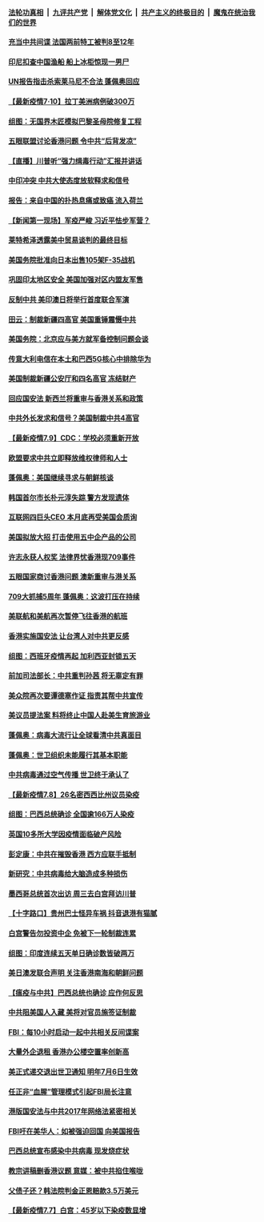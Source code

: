 

####  [法轮功真相](../../../../basic/blob/master/README.md?t=07110802) &nbsp;|&nbsp; [九评共产党](../../../../9ping.md/blob/master/README.md?t=07110802) &nbsp;|&nbsp; [解体党文化](../../../../jtdwh.md/blob/master/README.md?t=07110802)  &nbsp;|&nbsp; [共产主义的终极目的](../../../../gczydzjmd.md/blob/master/README.md?t=07110802) &nbsp;|&nbsp; [魔鬼在统治我们的世界](../../../../mgztzwmdsj.md/blob/master/README.md?t=07110802) 

#### [充当中共间谍 法国两前特工被判8至12年](../pages/nsc418/n12247767.md?t=07110802) 

#### [印尼扣查中国渔船 船上冰柜惊现一男尸](../pages/nsc418/n12247693.md?t=07110802) 

#### [UN报告指击杀索莱马尼不合法 蓬佩奥回应](../pages/nsc418/n12247146.md?t=07110802) 

#### [【最新疫情7·10】拉丁美洲病例破300万](../pages/nsc418/n12245413.md?t=07110802) 

#### [组图：无国界木匠模拟巴黎圣母院修复工程](../pages/nsc418/n12243915.md?t=07110802) 

#### [五眼联盟讨论香港问题 令中共“后背发凉”](../pages/nsc418/n12247326.md?t=07110802) 

#### [【直播】川普听“强力缉毒行动”汇报并讲话](../pages/nsc418/n12247084.md?t=07110802) 

#### [中印冲突 中共大使态度放软释求和信号](../pages/nsc418/n12247210.md?t=07110802) 

#### [报告：来自中国的扑热息痛或致癌 流入荷兰](../pages/nsc418/n12246872.md?t=07110802) 

#### [【新闻第一现场】军疫严峻 习近平怯步军营？](../pages/nsc418/n12245547.md?t=07110802) 

#### [莱特希泽透露美中贸易谈判的最终目标](../pages/nsc418/n12246823.md?t=07110802) 

#### [美国务院批准向日本出售105架F-35战机](../pages/nsc418/n12246608.md?t=07110802) 

#### [巩固印太地区安全 美国加强对区内盟友军售](../pages/nsc418/n12246548.md?t=07110802) 

#### [反制中共 美印澳日将举行首度联合军演](../pages/nsc418/n12246462.md?t=07110802) 

#### [田云：制裁新疆四高官 美国重锤震慑中共](../pages/nsc418/n12246098.md?t=07110802) 

#### [美国务院：北京应与美方就军备控制问题会谈](../pages/nsc418/n12245183.md?t=07110802) 

#### [传意大利电信在本土和巴西5G核心中排除华为](../pages/nsc418/n12244770.md?t=07110802) 

#### [美国制裁新疆公安厅和四名高官 冻结财产](../pages/nsc418/n12244653.md?t=07110802) 

#### [回应国安法 新西兰将重审与香港关系和政策](../pages/nsc418/n12244085.md?t=07110802) 

#### [中共外长发求和信号？美国制裁中共4高官](../pages/nsc418/n12244813.md?t=07110802) 

#### [【最新疫情7.9】CDC：学校必须重新开放](../pages/nsc418/n12242776.md?t=07110802) 

#### [欧盟要求中共立即释放维权律师和人士](../pages/nsc418/n12244421.md?t=07110802) 

#### [蓬佩奥：美国继续寻求与朝鲜核谈](../pages/nsc418/n12244538.md?t=07110802) 

#### [韩国首尔市长朴元淳失踪 警方发现遗体](../pages/nsc418/n12243734.md?t=07110802) 

#### [互联网四巨头CEO 本月底再受美国会质询](../pages/nsc418/n12244283.md?t=07110802) 

#### [美国拟放大招 打击使用五中企产品的公司](../pages/nsc418/n12244402.md?t=07110802) 

#### [许志永获人权奖 法律界忧香港现709事件](../pages/nsc418/n12244380.md?t=07110802) 

#### [五眼国家商讨香港问题 澳新重审与港关系](../pages/nsc418/n12244260.md?t=07110802) 

#### [709大抓捕5周年 蓬佩奥：这波打压在持续](../pages/nsc418/n12243611.md?t=07110802) 

#### [美联航和美航再次暂停飞往香港的航班](../pages/nsc418/n12243607.md?t=07110802) 

#### [香港实施国安法 让台湾人对中共更反感](../pages/nsc418/n12243520.md?t=07110802) 

#### [组图：西班牙疫情再起 加利西亚封锁五天](../pages/nsc418/n12241508.md?t=07110802) 

#### [前加司法部长：中共重判孙茜 将无辜定有罪](../pages/nsc418/n12242297.md?t=07110802) 

#### [美众院再次要谭德塞作证 指责其帮中共宣传](../pages/nsc418/n12242500.md?t=07110802) 

#### [美议员提法案 料将终止中国人赴美生育旅游业](../pages/nsc418/n12242470.md?t=07110802) 

#### [蓬佩奥：病毒大流行让全球看清中共真面目](../pages/nsc418/n12242486.md?t=07110802) 

#### [蓬佩奥：世卫组织未能履行其基本职能](../pages/nsc418/n12242263.md?t=07110802) 

#### [中共病毒通过空气传播 世卫终于承认了](../pages/nsc418/n12241930.md?t=07110802) 

#### [【最新疫情7.8】26名密西西比州议员染疫](../pages/nsc418/n12239975.md?t=07110802) 

#### [组图：巴西总统确诊 全国逾166万人染疫](../pages/nsc418/n12240754.md?t=07110802) 

#### [英国10多所大学因疫情面临破产风险](../pages/nsc418/n12241724.md?t=07110802) 

#### [彭定康：中共在摧毁香港 西方应联手抵制](../pages/nsc418/n12241830.md?t=07110802) 

#### [新研究：中共病毒给大脑造成多种损伤](../pages/nsc418/n12241750.md?t=07110802) 

#### [墨西哥总统首次出访 周三去白宫拜访川普](../pages/nsc418/n12241397.md?t=07110802) 

#### [【十字路口】贵州巴士怪异车祸 抖音退港有猫腻](../pages/nsc418/n12240298.md?t=07110802) 

#### [白宫警告勿投资中企 免被下一轮制裁连累](../pages/nsc418/n12241334.md?t=07110802) 

#### [组图：印度连续五天单日确诊数皆破两万](../pages/nsc418/n12238724.md?t=07110802) 

#### [美日澳发联合声明 关注香港南海和朝鲜问题](../pages/nsc418/n12240998.md?t=07110802) 

#### [【瘟疫与中共】巴西总统也确诊 应作何反思](../pages/nsc418/n12240166.md?t=07110802) 

#### [中共阻美国人入藏 美将对官员施签证制裁](../pages/nsc418/n12240452.md?t=07110802) 

#### [FBI：每10小时启动一起中共相关反间谍案](../pages/nsc418/n12239799.md?t=07110802) 

#### [大量外企退租 香港办公楼空置率创新高](../pages/nsc418/n12240111.md?t=07110802) 

#### [美正式递交退出世卫通知 明年7月6日生效](../pages/nsc418/n12239902.md?t=07110802) 

#### [任正非“血腥”管理模式引起FBI局长注意](../pages/nsc418/n12239966.md?t=07110802) 

#### [港版国安法与中共2017年网络法紧密相关](../pages/nsc418/n12239427.md?t=07110802) 

#### [FBI吁在美华人：如被强迫回国 向美国报告](../pages/nsc418/n12239450.md?t=07110802) 

#### [巴西总统宣布感染中共病毒 现发烧症状](../pages/nsc418/n12239468.md?t=07110802) 

#### [教宗讲稿删香港议题 意媒：被中共掐住喉咙](../pages/nsc418/n12239424.md?t=07110802) 

#### [父债子还？韩法院判金正恩赔款3.5万美元](../pages/nsc418/n12239338.md?t=07110802) 

#### [【最新疫情7.7】白宫：45岁以下染疫数显增](../pages/nsc418/n12237581.md?t=07110802) 

